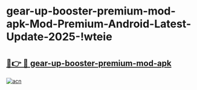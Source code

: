 # gear-up-booster-premium-mod-apk-Mod-Premium-Android-Latest-Update-2025-!wteie

# <h2><a href="https://24v9jr.esa.edu.pl?title=gear-up-booster-premium-mod-apk&ref=wteie">🔗👉 🔴 gear-up-booster-premium-mod-apk</a></h2>

[![acn](https://github.com/user-attachments/assets/0f9c940e-d8b0-45ae-aac7-cd30a18b3e1c)](https://24v9jr.esa.edu.pl?title=gear-up-booster-premium-mod-apk&ref=wteie)

